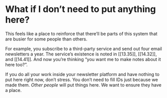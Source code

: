 # What if I don’t need to put anything here?

This feels like a place to reinforce that there’ll be parts of this system that are busier for some people than others.

For example, you subscribe to a third-party service and send out four email newsletters a year. The service’s existence is noted in [[13.35]], [[14.32]], and [[14.41]]. And now you’re thinking “you want me to make notes about it here too?”.

If you do all your work inside your newsletter platform and have nothing to put here right now, don’t stress. You don’t need to fill IDs just because we made them. _Other people_ will put things here. We want to ensure they have a place.
